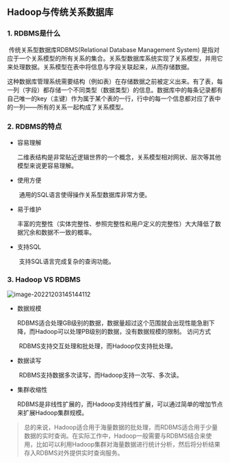 ## Hadoop与传统关系数据库

### 1. RDBMS是什么

​		传统关系型数据库RDBMS(Relational Database Management System) 是指对应于一个关系模型的所有关系的集合。关系型数据库系统实现了关系模型，并用它来处理数据。关系模型在表中将信息与字段关联起来，从而存储数据。

​		这种数据库管理系统需要结构（例如表）在存储数据之前被定义出来。有了表，每一列（字段）都存储一个不同类型（数据类型）的信息。数据库中的每条记录都有自己唯一的key（主键）作为属于某个表的一行，行中的每一个信息都对应了表中的一列——所有的关系一起构成了关系模型。

### 2. RDBMS的特点

- 容易理解

  ​	二维表结构是非常贴近逻辑世界的一个概念，关系模型相对网状、层次等其他模型来说更容易理解。

- 使用方便

  ​	通用的SQL语言使得操作关系型数据库非常方便。

- 易于维护

  ​	丰富的完整性（实体完整性、参照完整性和用户定义的完整性）大大降低了数据冗余和数据不一致的概率。

- 支持SQL

  ​	支持SQL语言完成复杂的查询功能。

### 3. Hadoop VS RDBMS

![image-20221203145144112](https://winnxudong.oss-cn-shanghai.aliyuncs.com/images/image-20221203145144112.png)

- 数据规模

  ​	RDBMS适合处理GB级别的数据，数据量超过这个范围就会出现性能急剧下降，而Hadoop可以处理PB级别的数据，没有数据规模的限制。
  访问方式

  ​	RDBMS支持交互处理和批处理，而Hadoop仅支持批处理。

- 数据读写

  ​	RDBMS支持数据多次读写，而Hadoop支持一次写、多次读。

- 集群收缩性

  ​	RDBMS是非线性扩展的，而Hadoop支持线性扩展，可以通过简单的增加节点来扩展Hadoop集群规模。

> 总的来说，Hadoop适合用于海量数据的批处理，而RDBMS适合用于少量数据的实时查询。在实际工作中，Hadoop一般需要与RDBMS结合来使用，比如可以利用Hadoop集群对海量数据进行统计分析，然后将分析结果存入RDBMS对外提供实时查询服务。